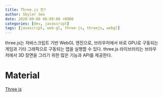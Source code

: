 ```yaml
---
title: Three.js 란?
author: Skyler Seo
date: 2020-09-08 06:09:00 +0900
categories: [dev, javascript]
tags: [javascript, web-gl, three-js, threejs, webgl]
---
```


three.js는 자바스크립트 기반 WebGL 엔진으로, 브라우저에서 바로 GPU로 구동되는 게임과 기타 그래픽으로 구동되는 앱을 실행할 수 있다. three.js 라이브러리는 브라우저에서 3D 장면을 그리기 위한 많은 기능과 API를 제공한다.

# Material

[Three js](https://developer.mozilla.org/en-US/docs/Glossary/Three_js)
